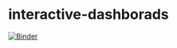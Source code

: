 # interactive-dashborads

[![Binder](https://mybinder.org/badge_logo.svg)](https://mybinder.org/v2/gh/jis958/interactive-dashborads/master)
